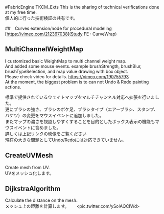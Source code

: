 #FabricEngine TKCM_Exts
This is the sharing of technical verifications done at my free time.  
個人的に行った技術検証の共有です。  

##　Curves extension/node for procedural modeling
[https://vimeo.com/212367038](Study FE : CurveWrap)

## MultiChannelWeightMap
I customized basic WeightMap to multi channel weight map.  
And added some mouse events. example brushStrength, brushBlur, brushTypeSelection, and map value drawing with box object.  
Please check video for details. <https://vimeo.com/190755793>  
At the moment, the biggest problem is to can not Undo & Redo painting actions.  
  
標準で提供されているウェイトマップをマルチチャンネル対応へ拡張を行いました。  
更にブラシの強さ、ブラシのボケ足、ブラシタイプ（エアーブラシ、スタンプ、バケツ）の変更をマウスイベントに追加しました。  
またマップの濃さを視認しやすくすることを目的としたボックス表示の機能もマウスイベントに含めました。  
詳しくは上記リンクの映像をご覧ください  
現在の大きな問題としてUndo/Redoには対応できていません。

## CreateUVMesh
Create mesh from UV.  
UVをメッシュ化します。  

## DijkstraAlgorithm
Calculate the distance on the mesh.  
メッシュ上の距離を計算します。　　
<pic.twitter.com/ySoIAQCIWd>